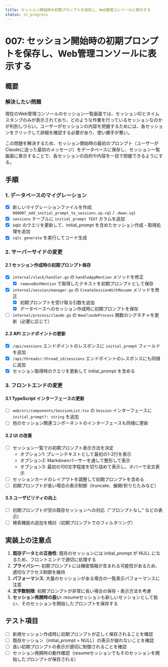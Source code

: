 ```yaml
---
title: セッション開始時の初期プロンプトを保存し、Web管理コンソールに表示する
status: in_progress
---
```


# 007: セッション開始時の初期プロンプトを保存し、Web管理コンソールに表示する

## 概要

### 解決したい問題

現在のWeb管理コンソールのセッション一覧画面では、セッションIDとタイムスタンプのみが表示されており、どのような作業を行っているセッションなのかが判別しづらい。ユーザーがセッションの内容を把握するためには、各セッションをクリックして詳細を確認する必要があり、使い勝手が悪い。

この問題を解決するため、セッション開始時の最初のプロンプト（ユーザーがClaudeに送った最初のメッセージ）をデータベースに保存し、セッション一覧画面に表示することで、各セッションの目的や内容を一目で把握できるようにする。

## 手順

### 1. データベースのマイグレーション

- [x] 新しいマイグレーションファイルを作成: `000007_add_initial_prompt_to_sessions.up.sql` / `.down.sql`
- [x] `sessions` テーブルに `initial_prompt TEXT` カラムを追加
- [x] sqlc のクエリを更新して、initial_prompt を含めたセッション作成・取得処理を追加
- [x] `sqlc generate` を実行してコード生成

### 2. サーバーサイドの変更

#### 2.1 セッション作成時の初期プロンプト保存

- [x] `internal/slack/handler.go` の `handleAppMention` メソッドを修正
  - [x] `removeBotMention` で取得したテキストを初期プロンプトとして保存
- [x] `internal/session/manager.go` の `CreateSessionWithResume` メソッドを修正
  - [x] 初期プロンプトを受け取る引数を追加
  - [x] データベースへのセッション作成時に初期プロンプトを保存
- [ ] `internal/process/claude.go` の `NewClaudeProcess` 関数のシグネチャを更新（必要に応じて）

#### 2.2 API エンドポイントの更新

- [x] `/api/sessions` エンドポイントのレスポンスに `initial_prompt` フィールドを追加
- [x] `/api/threads/:thread_id/sessions` エンドポイントのレスポンスにも同様に追加
- [x] セッション取得時のクエリを更新して initial_prompt を含める

### 3. フロントエンドの変更

#### 3.1 TypeScript インターフェースの更新

- [ ] `web/src/components/SessionList.tsx` の `Session` インターフェースに `initial_prompt?: string` を追加
- [ ] 他のセッション関連コンポーネントのインターフェースも同様に更新

#### 3.2 UI の改善

- [ ] セッション一覧での初期プロンプト表示方法を決定
  - オプション1: プレーンテキストとして最初の1-2行を表示
  - オプション2: Markdownパーサーを通して整形して表示
  - オプション3: 最初の100文字程度を切り詰めて表示し、ホバーで全文表示
- [ ] セッションカードのレイアウトを調整して初期プロンプトを含める
- [ ] 初期プロンプトが長い場合の表示制御（truncate、展開/折りたたみなど）

#### 3.3 ユーザビリティの向上

- [ ] 初期プロンプトが空の既存セッションへの対応（"プロンプトなし" などの表示）
- [ ] 検索機能の追加を検討（初期プロンプトでのフィルタリング）

## 実装上の注意点

1. **既存データとの互換性**: 既存のセッションには initial_prompt が NULL になるため、フロントエンドで適切に処理する
2. **プライバシー**: 初期プロンプトには機密情報が含まれる可能性があるため、適切なアクセス制御を維持
3. **パフォーマンス**: 大量のセッションがある場合の一覧表示パフォーマンスに注意
4. **文字数制限**: 初期プロンプトが非常に長い場合の保存・表示方法を考慮
5. **セッション再開時の扱い**: resumeセッションも新しいセッションとして扱い、そのセッションを開始したプロンプトを保存する

## テスト項目

- [ ] 新規セッション作成時に初期プロンプトが正しく保存されることを確認
- [ ] 既存セッション（initial_prompt = NULL）の表示が崩れないことを確認
- [ ] 長い初期プロンプトの表示が適切に制御されることを確認
- [ ] セッション再開時の動作確認（resumeセッションでもそのセッションを開始したプロンプトが保存される）